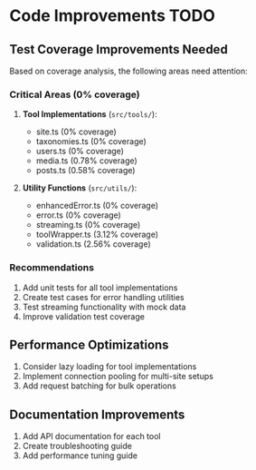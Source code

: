 # Code Improvements TODO

## Test Coverage Improvements Needed

Based on coverage analysis, the following areas need attention:

### Critical Areas (0% coverage)

1. **Tool Implementations** (`src/tools/`):
   - site.ts (0% coverage)
   - taxonomies.ts (0% coverage)
   - users.ts (0% coverage)
   - media.ts (0.78% coverage)
   - posts.ts (0.58% coverage)

2. **Utility Functions** (`src/utils/`):
   - enhancedError.ts (0% coverage)
   - error.ts (0% coverage)
   - streaming.ts (0% coverage)
   - toolWrapper.ts (3.12% coverage)
   - validation.ts (2.56% coverage)

### Recommendations

1. Add unit tests for all tool implementations
2. Create test cases for error handling utilities
3. Test streaming functionality with mock data
4. Improve validation test coverage

## Performance Optimizations

1. Consider lazy loading for tool implementations
2. Implement connection pooling for multi-site setups
3. Add request batching for bulk operations

## Documentation Improvements

1. Add API documentation for each tool
2. Create troubleshooting guide
3. Add performance tuning guide
